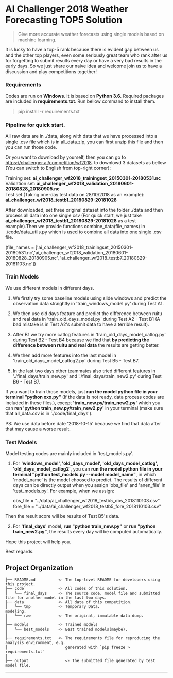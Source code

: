 AI Challenger 2018 Weather Forecasting TOP5 Solution
==============================
> Give more accurate weather forecasts using single models based on machine learning.

It is lucky to have a top-5 rank because there is evident gap between us and the other top players, even some seriously great team who rank after us for forgetting to submit results every day or have a very bad results in the early days. So we just share our naive idea and welcome join us to have a discussion and play competitions together!
### Requirements
Codes are run on **Windows**. It is based on **Python 3.6.** Required packages are included in **requirements.txt**. Run bellow command to install them.
> pip install -r requirements.txt

### Pipeline for quick start.
All raw data are in ./data, along with data that we have processed into a single .csv file which is in all_data.zip, you can first unzip this file and then you can run those code.

Or you want to download by yourself, then you can go to https://challenger.ai/competition/wf2018. to downlowd 3 datasets as bellow (You can switch to English from top-right corner):

Training set: **ai_challenger_wf2018_trainingset_20150301-20180531.nc**  
Validation set: **ai_challenger_wf2018_validation_20180601-20180828_20180905.nc**  
Test set (Taking one-day test data on 28/10/2018 as an example): **ai_challenger_wf2018_testb1_20180829-20181028**

After downloaded, set three original dataset into the folder ./data and then process all data into one single csv
(For quick start, we just take **ai_challenger_wf2018_testb1_20180829-20181028** as a test example).Then we provide functions combine_data(file_names) in ./code/data_utils.py which is used to combine all data into one single .csv file.

(file_names = ['ai_challenger_wf2018_trainingset_20150301-20180531.nc','ai_challenger_wf2018_validation_20180601-20180828_20180905.nc', 'ai_challenger_wf2018_testb7_20180829-20181103.nc'])

### Train Models

We use different models in different days.

  1. We firstly try some baseline models using slide windows and predict the observation data straightly in 'train_windows_model.py' during Test A1.

  2. We then use old days feature and predict the difference between ruitu and real data in 'train_old_days_model.py' during Test A2 - Test B1 (A bad mistake is in Test A2's submit data to have a terrible result).

  3. After B1 we try more catlog features in 'train_old_days_model_catlog.py' during Test B2 - Test B4 because we find that **by predicting the difference between ruitu and real data** the results are getting better.

  4. We then add more features into the last model in 'train_old_days_model_catlog2.py' during Test B5 - Test B7.

  5. In the last two days other teammates also tried different features in './final_days/train_new.py' and './final_days/train_new2.py' during Test B6 - Test B7.

If you want to train those models, just **run the model python file in your terminal "python xxx.py"** (If the data is not ready, data process codes are included in these files.), except **'train_new.py/train_new2.py'** which you can **run 'python train_new.py/train_new2.py'** in your terminal (make sure that all_data.csv is in './code/final_days').

PS: We use data before date '2018-10-15' because we find that data after that may cause a worse result.

### Test Models
Model testing codes are mainly included in 'test_models.py'.

1. For  **'windows_model', 'old_days_model', 'old_days_model_catlog', 'old_days_model_catlog2'**, you can **run the model python file in your terminal "python test_models.py --model model_name"**, in which 'model_name' is the model choosed to predict. The results of different days can be directly output when you assign 'obs_file' and 'anen_file' in 'test_models.py'. For example, when we assign:

	obs_file = "../data/ai_challenger_wf2018_testb5_obs_2018110103.csv"
	fore_file = "../data/ai_challenger_wf2018_testb5_fore_2018110103.csv"

 Then the result score will be results of Test B5's data.

2. For **'final_days'** model, **run "python train_new.py"** or **run "python train_new2.py",** the results every day will be computed automatically.

Hope this project will help you.


Best regards.

Project Organization
------------

    ├── README.md          <- The top-level README for developers using this project.
    ├── code               <- All codes of this solution.
    │   └── final_days     <- The source code, model file and submitted file for another model in the last two days.
    ├── data               <- All data of this competition.
    │   └── tmp            <- Temporary Data.
    modeling.
    │   └── raw            <- The original, immutable data dump.
    │
    ├── models             <- Trained models
    │   └── best_models    <- Best trained models(maybe).
    │
    ├── requirements.txt   <- The requirements file for reproducing the analysis environment, e.g.
    │                         generated with `pip freeze > requirements.txt`
    │
    ├── output                <- The submitted file generated by test model file.

--------
